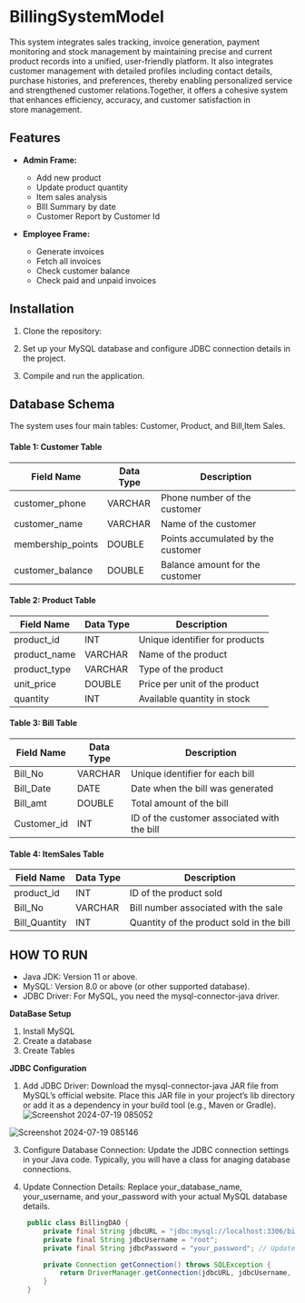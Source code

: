 # BillingSystemModel
This system integrates sales tracking, invoice generation, payment monitoring and stock management by maintaining precise and current product records into a unified, user-friendly platform. It also integrates customer management with detailed profiles including contact details, purchase histories, and preferences, thereby enabling personalized service and strengthened customer relations.Together, it offers a cohesive system that enhances efficiency, accuracy, and customer satisfaction in store management.

## Features

- **Admin Frame:**
  - Add new product
  - Update product quantity
  - Item sales analysis
  - BIll Summary by date
  - Customer Report by Customer Id
 
- **Employee Frame:**
  - Generate invoices
  - Fetch all invoices
  - Check customer balance
  - Check paid and unpaid invoices


## Installation

1. Clone the repository:

2. Set up your MySQL database and configure JDBC connection details in the project.

3. Compile and run the application.

## Database Schema
The system uses four main tables: Customer, Product, and Bill,Item Sales.

#### Table 1: Customer Table

| Field Name      | Data Type | Description                   |
|-----------------|-----------|-------------------------------|
| customer_phone  | VARCHAR   | Phone number of the customer  |
| customer_name   | VARCHAR   | Name of the customer          |
| membership_points | DOUBLE | Points accumulated by the customer |
| customer_balance | DOUBLE  | Balance amount for the customer |

#### Table 2: Product Table

| Field Name   | Data Type | Description                       |
|--------------|-----------|-----------------------------------|
| product_id   | INT       | Unique identifier for products    |
| product_name | VARCHAR   | Name of the product               |
| product_type | VARCHAR   | Type of the product               |
| unit_price   | DOUBLE    | Price per unit of the product     |
| quantity     | INT       | Available quantity in stock       |

#### Table 3: Bill Table

| Field Name  | Data Type | Description                            |
|-------------|-----------|----------------------------------------|
| Bill_No     | VARCHAR   | Unique identifier for each bill        |
| Bill_Date   | DATE      | Date when the bill was generated       |
| Bill_amt    | DOUBLE    | Total amount of the bill               |
| Customer_id | INT       | ID of the customer associated with the bill |

#### Table 4: ItemSales Table

| Field Name     | Data Type | Description                            |
|----------------|-----------|----------------------------------------|
| product_id     | INT       | ID of the product sold                 |
| Bill_No        | VARCHAR   | Bill number associated with the sale    |
| Bill_Quantity  | INT       | Quantity of the product sold in the bill |


## HOW TO RUN
- Java JDK: Version 11 or above.
- MySQL: Version 8.0 or above (or other supported database).
- JDBC Driver: For MySQL, you need the mysql-connector-java driver.

**DataBase Setup**
1. Install MySQL
2. Create a database
3. Create Tables

**JDBC Configuration**
1. Add JDBC Driver: Download the mysql-connector-java JAR file from MySQL’s official website.
  Place this JAR file in your project’s lib directory or add it as a dependency in your build tool (e.g., Maven or Gradle).
  ![Screenshot 2024-07-19 085052](https://github.com/user-attachments/assets/fcf2602e-5b2f-4288-b26d-a882bb911480)

  ![Screenshot 2024-07-19 085146](https://github.com/user-attachments/assets/f388368d-9616-4322-a1bf-d9d4a3c1c004)

3. Configure Database Connection: Update the JDBC connection settings in your Java code.
   Typically, you will have a class for anaging database connections.
   
4. Update Connection Details: Replace your_database_name, your_username, and your_password with your actual MySQL database details.
  
   ```java
    public class BillingDAO {
        private final String jdbcURL = "jdbc:mysql://localhost:3306/billingSystemModel";
        private final String jdbcUsername = "root";
        private final String jdbcPassword = "your_password"; // Update with your MySQL password

        private Connection getConnection() throws SQLException {
            return DriverManager.getConnection(jdbcURL, jdbcUsername, jdbcPassword);
        }
    }
    ```










